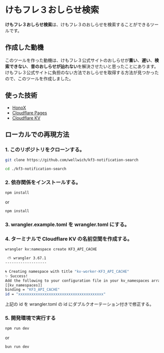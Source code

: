 # けもフレ３おしらせ検索

**けもフレ３おしらせ検索**は、けもフレ３のおしらせを検索することができるツールです。

## 作成した動機

このツールを作った動機は、けもフレ３公式サイトのおしらせが**重い**、**遅い**、**検索できない**、**昔のおしらせが辿れない**を解決させたいと思ったことにあります。  
けもフレ３公式サイトに負担のない方法でおしらせを取得する方法が見つかったので、このツールを作成しました。

## 使った技術

- [HonoX](https://github.com/honojs/honox)
- [Cloudflare Pages](https://pages.cloudflare.com/)
- [Cloudflare KV](https://developers.cloudflare.com/kv/)

## ローカルでの再現方法

### 1. このリポジトリをクローンする。

```bash
git clone https://github.com/wellwich/kf3-notification-search
```

```bash
cd ./kf3-notification-search
```

### 2. 依存関係をインストールする。

```bash
npm install
```

or

```bash
npm install
```

### 3. wrangler.example.toml を wrangler.toml にする。

### 4. ターミナルで Cloudflare KV の名前空間を作成する。

```bash
wrangler kv:namespace create KF3_API_CACHE
```

```bash
 ⛅️ wrangler 3.67.1
-------------------

🌀 Creating namespace with title "kv-worker-KF3_API_CACHE"
✨ Success!
Add the following to your configuration file in your kv_namespaces array:
[[kv_namespaces]]
binding = "KF3_API_CACHE"
id = "xxxxxxxxxxxxxxxxxxxxxxxxxxxxxxxxxxxxxxx"
```

上記の id を wrangler.toml の id にダブルクオーテーション付きで修正する。

### 5. 開発環境で実行する

```bash
npm run dev
```

or

```bash
bun run dev
```
